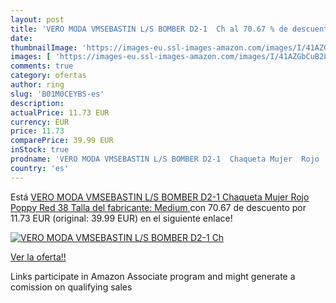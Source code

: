 ```yaml
---
layout: post
title: 'VERO MODA VMSEBASTIN L/S BOMBER D2-1  Ch al 70.67 % de descuento'
date: 
thumbnailImage: 'https://images-eu.ssl-images-amazon.com/images/I/41AZGbCuB2L._SL200_.jpg'
images: [ 'https://images-eu.ssl-images-amazon.com/images/I/41AZGbCuB2L._SL200_.jpg' ]
comments: true
category: ofertas
author: ring
slug: 'B01M0CEYBS-es'
description:
actualPrice: 11.73 EUR
currency: EUR
price: 11.73
comparePrice: 39.99 EUR
inStock: true
prodname: 'VERO MODA VMSEBASTIN L/S BOMBER D2-1  Chaqueta Mujer  Rojo  Poppy Red   38  Talla del fabricante: Medium '
country: 'es'
---
```


Está [VERO MODA VMSEBASTIN L/S BOMBER D2-1  Chaqueta Mujer  Rojo  Poppy Red   38  Talla del fabricante: Medium ](https://www.amazon.es/dp/B01M0CEYBS/?tag=tolees-21) con 70.67 de descuento por 11.73 EUR (original: 39.99 EUR) en el siguiente enlace!

[![VERO MODA VMSEBASTIN L/S BOMBER D2-1  Ch](https://images-eu.ssl-images-amazon.com/images/I/41AZGbCuB2L._SL200_.jpg)](https://www.amazon.es/dp/B01M0CEYBS/?tag=tolees-21)

[Ver la oferta!!](https://www.amazon.es/dp/B01M0CEYBS/?tag=tolees-21)

Links participate in Amazon Associate program and might generate a comission on qualifying sales


